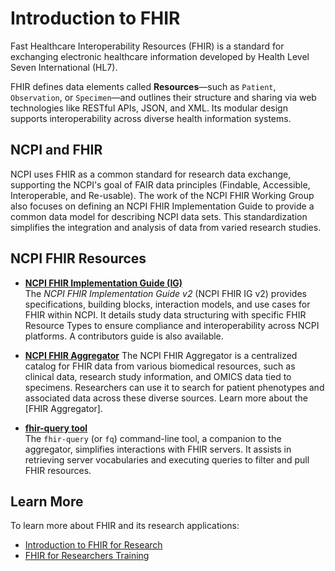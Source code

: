 # Introduction to FHIR

Fast Healthcare Interoperability Resources (FHIR) is a standard for exchanging electronic healthcare information developed by Health Level Seven International (HL7).

FHIR defines data elements called **Resources**—such as `Patient`, `Observation`, or `Specimen`—and outlines their structure and sharing via web technologies like RESTful APIs, JSON, and XML. Its modular design supports interoperability across diverse health information systems.

## NCPI and FHIR

NCPI uses FHIR as a common standard for research data exchange, supporting the NCPI's goal of FAIR data principles (Findable, Accessible, Interoperable, and Re-usable). The work of the NCPI FHIR Working Group also focuses on defining an NCPI FHIR Implementation Guide to provide a common data model for describing NCPI data sets. This standardization simplifies the integration and analysis of data from varied research studies.

## NCPI FHIR Resources

- [**NCPI FHIR Implementation Guide (IG)**](https://github.com/NIH-NCPI/ncpi-fhir-ig-2?tab=readme-ov-file)  
  The *NCPI FHIR Implementation Guide v2* (NCPI FHIR IG v2) provides specifications, building blocks, interaction models, and use cases for FHIR within NCPI. It details study data structuring with specific FHIR Resource Types to ensure compliance and interoperability across NCPI platforms. A contributors guide is also available.

- [**NCPI FHIR Aggregator**](https://fhir-aggregator.org/)
  The NCPI FHIR Aggregator is a centralized catalog for FHIR data from various biomedical resources, such as clinical data, research study information, and OMICS data tied to specimens. Researchers can use it to search for patient phenotypes and associated data across these diverse sources. Learn more about the [FHIR Aggregator].

- [**fhir-query tool**](https://github.com/FHIR-Aggregator/fhir-aggregator-client)  
  The `fhir-query` (or `fq`) command-line tool, a companion to the aggregator, simplifies interactions with FHIR servers. It assists in retrieving server vocabularies and executing queries to filter and pull FHIR resources.

## Learn More

To learn more about FHIR and its research applications:

- [Introduction to FHIR for Research](https://datascience.nih.gov/fhir-initiatives/introduction-to-fhir-for-research)
- [FHIR for Researchers Training](https://datascience.nih.gov/fhir-initiatives/researchers-training)
